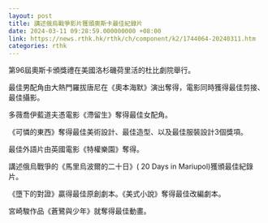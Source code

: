 ```yaml
---
layout: post
title: 講述俄烏戰爭影片獲頒奧斯卡最佳紀錄片
date: 2024-03-11 09:28:59.000000000 +08:00
link: https://news.rthk.hk/rthk/ch/component/k2/1744064-20240311.htm
categories: rthk
---
```


第96屆奧斯卡頒獎禮在美國洛杉磯荷里活的杜比劇院舉行。

最佳男配角由大熱門羅拔唐尼在《奧本海默》演出奪得，電影同時獲得最佳剪接、最佳攝影。

多薇喬伊藍道夫憑電影《滯留生》奪得最佳女配角。

《可憐的東西》奪得最佳美術設計、最佳造型、以及最佳服裝設計3個獎項。

最佳外語片由英國電影《特權樂園》奪得。

講述俄烏戰爭的《馬里烏波爾的二十日》( 20 Days in Mariupol)獲頒最佳紀錄片。

《墮下的對證》贏得最佳原創劇本。《美式小說》奪得最佳改編劇本。

宮崎駿作品《蒼鷺與少年》就奪得最佳動畫。
